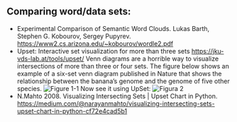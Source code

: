 ## Comparing word/data sets:

- Experimental Comparison of Semantic Word Clouds. Lukas Barth, Stephen G. Kobourov, Sergey Pupyrev. https://www2.cs.arizona.edu/~kobourov/wordle2.pdf
- Upset: Interactive set visualization for more than three sets https://jku-vds-lab.at/tools/upset/ 
 Venn diagrams are a horrible way to visualize intersections of more than three or four sets. The figure below shows an example of a six-set venn diagram published in Nature that shows the relationship between the banana’s genome and the genome of five other species.
 ![Figure 1-1](https://jku-vds-lab.at/assets/images/projects/upset//banana.png "Figure 1-1")
 Now see it using UpSet:
 ![Figura 2](https://jku-vds-lab.at/assets/images/projects/upset//upsetr-banana.png "pasa rato por Figura 2")
- N.Mahto 2008. Visualizing Intersecting Sets | Upset Chart in Python. https://medium.com/@narayanmahto/visualizing-intersecting-sets-upset-chart-in-python-cf72e4cad5b1
